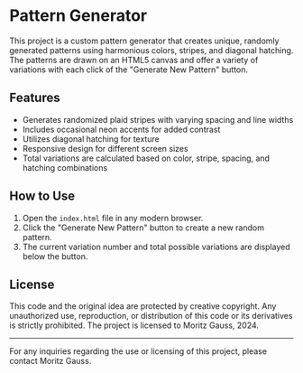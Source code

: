 # Pattern Generator

This project is a custom pattern generator that creates unique, randomly generated patterns using harmonious colors, stripes, and diagonal hatching. The patterns are drawn on an HTML5 canvas and offer a variety of variations with each click of the "Generate New Pattern" button.

## Features

- Generates randomized plaid stripes with varying spacing and line widths
- Includes occasional neon accents for added contrast
- Utilizes diagonal hatching for texture
- Responsive design for different screen sizes
- Total variations are calculated based on color, stripe, spacing, and hatching combinations

## How to Use

1. Open the `index.html` file in any modern browser.
2. Click the "Generate New Pattern" button to create a new random pattern.
3. The current variation number and total possible variations are displayed below the button.

## License

This code and the original idea are protected by creative copyright. Any unauthorized use, reproduction, or distribution of this code or its derivatives is strictly prohibited. The project is licensed to Moritz Gauss, 2024.

---

For any inquiries regarding the use or licensing of this project, please contact Moritz Gauss.
